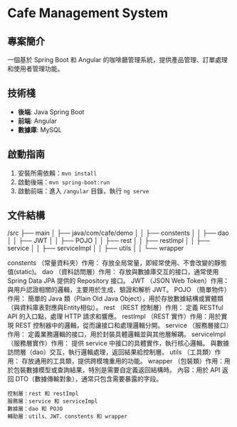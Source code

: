 # Cafe Management System

## 專案簡介
一個基於 Spring Boot 和 Angular 的咖啡廳管理系統，提供產品管理、訂單處理和使用者管理功能。

## 技術棧
- **後端**: Java Spring Boot
- **前端**: Angular
- **數據庫**: MySQL

## 啟動指南
1. 安裝所需依賴：`mvn install`
2. 啟動後端：`mvn spring-boot:run`
3. 啟動前端：進入 `/angular` 目錄，執行 `ng serve`

## 文件結構
/src 
├── main 
│ ├── java/com/cafe/demo
│ │ 
  ├── constents 
  │ 
  │ 
  ├── dao 
  │ 
  │ 
  ├── JWT 
  │ 
  │ 
  ├── POJO 
  │ 
  │ 
  ├── rest 
  │ 
  │ 
  ├── restImpl 
  │ 
  │ 
  ├── service 
  │ 
  │ 
  ├── serviceImpl 
  │ 
  │ 
  ├── utils 
  │ 
  │ 
  └── wrapper

  constents （常量資料夾）作用： 存放全局常量，即經常使用、不會改變的靜態值(static)。
  dao （資料訪問層）作用： 存放與數據庫交互的接口，通常使用 Spring Data JPA 提供的 Repository 接口。
  JWT （JSON Web Token）作用： 與用戶認證相關的邏輯，主要用於生成、驗證和解析 JWT。
  POJO （簡單物件）作用： 簡單的 Java 類（Plain Old Java Object），用於存放數據結構或實體類（與資料庫表對應與Entity相似）。
  rest （REST 控制層）作用： 定義 RESTful API 的入口點，處理 HTTP 請求和響應。
  restImpl （REST 實作）作用：用於實現 REST 控制器中的邏輯，從而讓接口和處理邏輯分開。
  service （服務層接口）作用： 定義業務邏輯的接口，用於封裝具體邏輯並與其他層解耦。
  serviceImpl （服務層實作）作用： 提供 service 中接口的具體實作，執行核心邏輯。
  與數據訪問層（dao）交互，執行邏輯處理，返回結果給控制層。
  utils （工具類）作用： 存放通用的工具類，提供跨模塊重用的功能。
  wrapper （包裝類）作用：用於包裝數據模型或查詢結果，特別是需要自定義返回結構時。
  內容：用於 API 返回 DTO（數據傳輸對象），通常只包含需要暴露的字段。

    控制層：rest 和 restImpl
    服務層：service 和 serviceImpl
    數據層：dao 和 POJO
    輔助層：utils、JWT、constents 和 wrapper

